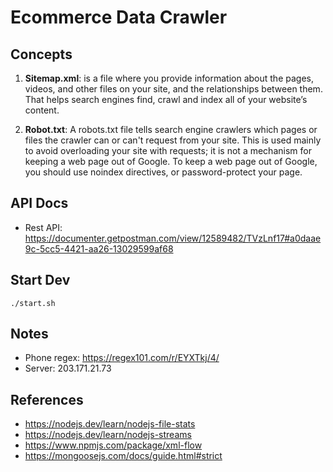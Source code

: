 # Ecommerce Data Crawler


## Concepts
1. __Sitemap.xml__: is a file where you provide information about the pages, videos, and other files on your site, and the relationships between them. That helps search engines find, crawl and index all of your website’s content.

2. __Robot.txt__: A robots.txt file tells search engine crawlers which pages or files the crawler can or can't request from your site. This is used mainly to avoid overloading your site with requests; it is not a mechanism for keeping a web page out of Google. To keep a web page out of Google, you should use noindex directives, or password-protect your page.

## API Docs
- Rest API: https://documenter.getpostman.com/view/12589482/TVzLnf17#a0daae9c-5cc5-4421-aa26-13029599af68


## Start Dev
```
./start.sh
```


## Notes
- Phone regex: https://regex101.com/r/EYXTkj/4/
- Server: 203.171.21.73


## References
- https://nodejs.dev/learn/nodejs-file-stats
- https://nodejs.dev/learn/nodejs-streams
- https://www.npmjs.com/package/xml-flow
- https://mongoosejs.com/docs/guide.html#strict
